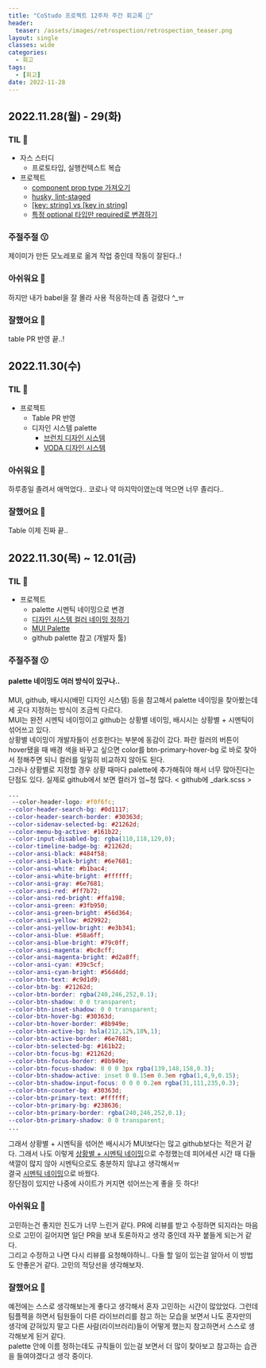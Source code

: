 ```yaml
---
title: "CoStudo 프로젝트 12주차 주간 회고록 🙂"
header:
  teaser: /assets/images/retrospection/retrospection_teaser.png
layout: single
classes: wide
categories:
  - 회고
tags:
  - [회고]
date: 2022-11-28
---
```


## 2022.11.28(월) - 29(화)

### TIL 🧐

- 자스 스터디
  - 프로토타입, 실행컨텍스트 복습
- 프로젝트
  - [component prop type 가져오기](https://stackoverflow.com/questions/43230765/typescript-react-access-component-property-types)
  - [husky, lint-staged](https://velog.io/@do_dadu/husky-lint-staged%EB%A5%BC-%EC%82%AC%EC%9A%A9%ED%95%98%EC%9E%90-sub-ESLint-%EC%9E%90%EB%8F%99%ED%99%94%ED%95%98%EA%B8%B0)
  - [[key: string] vs [key in string]](https://jamie-log.notion.site/key-string-vs-key-in-string-e90fed972c8344f89fbc573780645b7c)
  - [특정 optional 타입만 required로 변경하기](https://stackoverflow.com/questions/69327990/how-can-i-make-one-property-non-optional-in-a-typescript-type)

### 주절주절 😗

제이미가 만든 모노레포로 옮겨 작업 중인데 작동이 잘된다..!

### 아쉬워요 🙁

하지만 내가 babel을 잘 몰라 사용 적응하는데 좀 걸렸다 ^\_ㅠ

### 잘했어요 🙂

table PR 반영 끝..!

## 2022.11.30(수)

### TIL 🧐

- 프로젝트
  - Table PR 반영
  - 디자인 시스템 palette
    - [브런치 디자인 시스템](https://brunch.co.kr/@thinkaboutlove/289)
    - [VODA 디자인 시스템](https://blog.nerdfactory.ai/2021/03/05/voda-design-system-2.html)

### 아쉬워요 🙁

하루종일 졸려서 애먹었다.. 코로나 약 마지막이였는데 먹으면 너무 졸리다..

### 잘했어요 🙂

Table 이제 진짜 끝..

## 2022.11.30(목) ~ 12.01(금)

### TIL 🧐

- 프로젝트
  - palette 시멘틱 네이밍으로 변경
  - [디자인 시스템 컬러 네이밍 정하기](https://jin-na.tistory.com/entry/%EB%94%94%EC%9E%90%EC%9D%B8-%EC%8B%9C%EC%8A%A4%ED%85%9C-%EC%BB%AC%EB%9F%AC-%EB%84%A4%EC%9D%B4%EB%B0%8D-%EC%A0%95%ED%95%98%EA%B8%B0)
  - [MUI Palette](https://mui.com/material-ui/customization/palette/)
  - github palette 참고 (개발자 툴)

### 주절주절 😗

#### palette 네이밍도 여러 방식이 있구나..

MUI, github, 배시시(배민 디자인 시스템) 등을 참고해서 palette 네이밍을 찾아봤는데 세 곳다 지정하는 방식이 조금씩 다르다.  
MUI는 완전 시멘틱 네이밍이고 github는 상황별 네이밍, 배시시는 상황별 + 시멘틱이 섞어쓰고 있다.  
상황별 네이밍이 개발자들이 선호한다는 부분에 동감이 갔다. 파란 컬러의 버튼이 hover됐을 때 배경 색을 바꾸고 싶으면 color를 btn-primary-hover-bg 로 바로 찾아서 정해주면 되니 컬러를 일일히 비교하지 않아도 된다.  
그러나 상황별로 지정할 경우 상황 때마다 palette에 추가해줘야 해서 너무 많아진다는 단점도 있다. 실제로 github에서 보면 컬러가 엄~청 많다.
< github에 \_dark.scss >

```scss
...
 --color-header-logo: #f0f6fc;
--color-header-search-bg: #0d1117;
--color-header-search-border: #30363d;
--color-sidenav-selected-bg: #21262d;
--color-menu-bg-active: #161b22;
--color-input-disabled-bg: rgba(110,118,129,0);
--color-timeline-badge-bg: #21262d;
--color-ansi-black: #484f58;
--color-ansi-black-bright: #6e7681;
--color-ansi-white: #b1bac4;
--color-ansi-white-bright: #ffffff;
--color-ansi-gray: #6e7681;
--color-ansi-red: #ff7b72;
--color-ansi-red-bright: #ffa198;
--color-ansi-green: #3fb950;
--color-ansi-green-bright: #56d364;
--color-ansi-yellow: #d29922;
--color-ansi-yellow-bright: #e3b341;
--color-ansi-blue: #58a6ff;
--color-ansi-blue-bright: #79c0ff;
--color-ansi-magenta: #bc8cff;
--color-ansi-magenta-bright: #d2a8ff;
--color-ansi-cyan: #39c5cf;
--color-ansi-cyan-bright: #56d4dd;
--color-btn-text: #c9d1d9;
--color-btn-bg: #21262d;
--color-btn-border: rgba(240,246,252,0.1);
--color-btn-shadow: 0 0 transparent;
--color-btn-inset-shadow: 0 0 transparent;
--color-btn-hover-bg: #30363d;
--color-btn-hover-border: #8b949e;
--color-btn-active-bg: hsla(212,12%,18%,1);
--color-btn-active-border: #6e7681;
--color-btn-selected-bg: #161b22;
--color-btn-focus-bg: #21262d;
--color-btn-focus-border: #8b949e;
--color-btn-focus-shadow: 0 0 0 3px rgba(139,148,158,0.3);
--color-btn-shadow-active: inset 0 0.15em 0.3em rgba(1,4,9,0.15);
--color-btn-shadow-input-focus: 0 0 0 0.2em rgba(31,111,235,0.3);
--color-btn-counter-bg: #30363d;
--color-btn-primary-text: #ffffff;
--color-btn-primary-bg: #238636;
--color-btn-primary-border: rgba(240,246,252,0.1);
--color-btn-primary-shadow: 0 0 transparent;
...
```

그래서 상황별 + 시멘틱을 섞어쓴 배시시가 MUI보다는 많고 github보다는 적은거 같다. 그래서 나도 이렇게 [상황별 + 시멘틱 네이밍](https://github.com/Co-Studo/cos-ui/commit/a19448d497e34d1f04006c21e9118ee244852a5f#diff-c24f1813f8eb838925c7f6f83627b3b26d738466bcf7cd0055cfd9b4041215f1)으로 수정했는데 피어세션 시간 때 다들 색깔이 많지 않아 시멘틱으로도 충분하지 않냐고 생각해서ㅠ  
결국 [시멘틱 네이밍](https://github.com/Co-Studo/cos-ui/commit/09bf9d8c689cc4617b6767d9ce2e622b668d381e#diff-c24f1813f8eb838925c7f6f83627b3b26d738466bcf7cd0055cfd9b4041215f1)으로 바꿨다.  
장단점이 있지만 나중에 사이트가 커지면 섞어쓰는게 좋을 듯 하다!

### 아쉬워요 🙁

고민하는건 좋지만 진도가 너무 느린거 같다. PR에 리뷰를 받고 수정하면 되지라는 마음으로 고민이 길어지면 일단 PR을 보내 토론하자고 생각 중인데 자꾸 붙들게 되는거 같다.  
그리고 수정하고 나면 다시 리뷰를 요청해야하니.. 다들 할 일이 있는걸 알아서 이 방법도 안좋은거 같다. 고민의 적당선을 생각해보자.

### 잘했어요 🙂

예전에는 스스로 생각해보는게 좋다고 생각해서 혼자 고민하는 시간이 많았었다. 그런데 팀플젝을 하면서 팀원들이 다른 라이브러리를 참고 하는 모습을 보면서 나도 혼자만의 생각에 갇혀있지 말고 다른 사람(라이브러리)들이 어떻게 했는지 참고하면서 스스로 생각해보게 된거 같다.  
palette 안에 이름 정하는데도 규칙들이 있는걸 보면서 더 많이 찾아보고 참고하는 습관을 들여야겠다고 생각 중이다.
